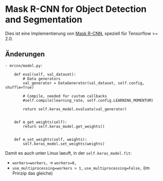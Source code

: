 # Mask R-CNN for Object Detection and Segmentation

Dies ist eine Implementierung von [Mask R-CNN](https://github.com/leekunhee/Mask_RCNN), speziell für Tensorflow >= 2.0.

## Änderungen

`- mrcnn/model.py:`

```
    def eval(self, val_dataset):
        # Data generators
        val_generator = DataGenerator(val_dataset, self.config, shuffle=True)
        
        # Compile, needed for custom callbacks
        #self.compile(learning_rate, self.config.LEARNING_MOMENTUM)
        
        return self.keras_model.evaluate(val_generator)


    def m_get_weights(self):
        return self.keras_model.get_weights()

        
    def m_set_weights(self, weights):
        self.keras_model.set_weights(weights)
```

Damit es auch unter Linux laeuft, in der `self.keras_model.fit`:

- `workers=workers,` -> `workers=0,`
- `use_multiprocessing=workers > 1,` `use_multiprocessing=False,` (im Prinzip das gleiche)

